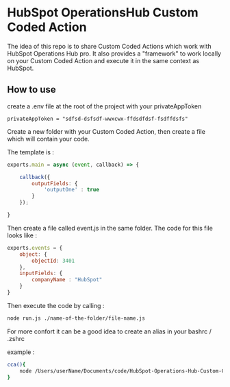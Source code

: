 # HubSpot OperationsHub Custom Coded Action


The idea of this repo is to share Custom Coded Actions which work with HubSpot Operations Hub pro. 
It also provides a "framework" to work locally on your Custom Coded Action and execute it in the same context as HubSpot. 



## How to use

create a .env file at the root of the project with your privateAppToken 

```
privateAppToken = "sdfsd-dsfsdf-wwxcwx-ffdsdfdsf-fsdffdsfs"
```


Create a new folder with your Custom Coded Action, then create a file which will contain your code. 

The template is : 


```JavaScript 
exports.main = async (event, callback) => {

    callback({
        outputFields: {
            'outputOne' : true
        }
    });

}
```

Then create a file called event.js in the same folder. 
The code for this file looks like :

```JavaScript
exports.events = {
    object: {
        objectId: 3401
    },
    inputFields: {
        companyName : "HubSpot"
    }
}
```

Then execute the code by calling : 

```bash
node run.js ./name-of-the-folder/file-name.js 
```


For more confort it can be a good idea to create an alias in your bashrc / .zshrc

example : 
```bash 
cca(){
    node /Users/userName/Documents/code/HubSpot-Operations-Hub-Custom-Coded-Action/run.js $1;   
}
```


